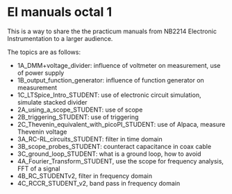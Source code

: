 # EI manuals octal 1

This is a way to share the the practicum manuals from NB2214 Electronic Instrumentation to a larger audience. 

The topics are as follows:

- 1A_DMM+voltage_divider: influence of voltmeter on measurement, use of power supply
- 1B_output_function_generator: influence of function generator on measurement
- 1C_LTSpice_Intro_STUDENT: use of electronic circuit simulation, simulate stacked divider
- 2A_using_a_scope_STUDENT: use of scope
- 2B_triggering_STUDENT: use of triggering
- 2C_Thevenin_equivalent_with_picoPI_STUDENT: use of Alpaca, measure Thevenin voltage
- 3A_RC-RL_circuits_STUDENT: filter in time domain
- 3B_scope_probes_STUDENT: counteract capacitance in coax cable
- 3C_ground_loop_STUDENT: what is a ground loop, how to avoid
- 4A_Fourier_Transform_STUDENT, use the scope for frequency analysis, FFT of a signal
- 4B_RC_STUDENTv2, filter in frequency domain
- 4C_RCCR_STUDENT_v2, band pass in frequency domain
